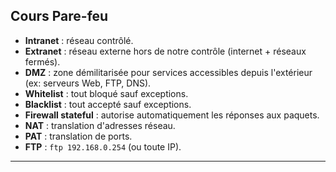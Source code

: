 ## Cours Pare-feu
- **Intranet** : réseau contrôlé.
- **Extranet** : réseau externe hors de notre contrôle (internet + réseaux fermés).
- **DMZ** : zone démilitarisée pour services accessibles depuis l'extérieur (ex: serveurs Web, FTP, DNS).
- **Whitelist** : tout bloqué sauf exceptions.
- **Blacklist** : tout accepté sauf exceptions.
- **Firewall stateful** : autorise automatiquement les réponses aux paquets.
- **NAT** : translation d'adresses réseau.
- **PAT** : translation de ports.
- **FTP** : `ftp 192.168.0.254` (ou toute IP).

---
